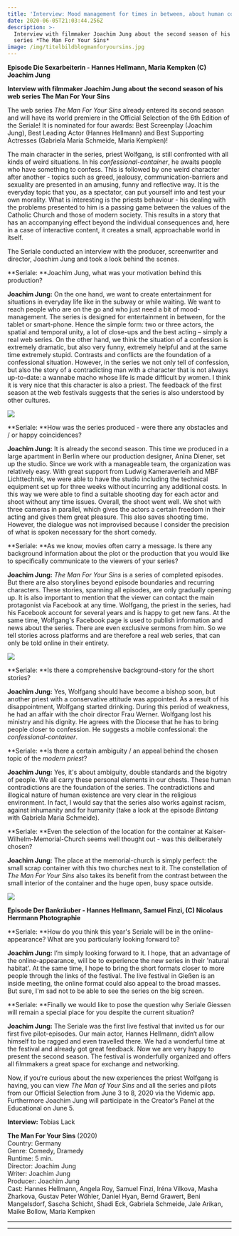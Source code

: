 ```yaml
---
title: 'Interview: Mood management for times in between, about human contradictions'
date: 2020-06-05T21:03:44.256Z
description: >-
  Interview with filmmaker Joachim Jung about the second season of his web
  series *The Man For Your Sins*
image: /img/titelbildblogmanforyoursins.jpg
---
```

**Episode Die Sexarbeiterin - Hannes Hellmann, Maria Kempken (C) Joachim Jung**

**Interview with filmmaker Joachim Jung about the second season of his web series The Man For Your Sins**

The web series _The Man For Your Sins_ already entered its second season and will have its world premiere in the Official Selection of the 6th Edition of the Seriale! It is nominated for four awards: Best Screenplay (Joachim Jung), Best Leading Actor (Hannes Hellmann) and Best Supporting Actresses (Gabriela Maria Schmeide, Maria Kempken)!

The main character in the series, priest Wolfgang, is still confronted with all kinds of weird situations. In his _confessional-container_, he awaits people who have something to confess. This is followed by one weird character after another - topics such as greed, jealousy, communication-barriers and sexuality are presented in an amusing, funny and reflective way. It is the everyday topic that you, as a spectator, can put yourself into and test your own morality. What is interesting is the priests behaviour - his dealing with the problems presented to him is a passing game between the values of the Catholic Church and those of modern society. This results in a story that has an accompanying effect beyond the individual consequences and, here in a case of interactive content, it creates a small, approachable world in itself.

The Seriale conducted an interview with the producer, screenwriter and director, Joachim Jung and took a look behind the scenes.

**Seriale: **Joachim Jung, what was your motivation behind this production?

**Joachim Jung:** On the one hand, we want to create entertainment for situations in everyday life like in the subway or while waiting. We want to reach people who are on the go and who just need a bit of mood-management. The series is designed for entertainment in between, for the tablet or smart-phone. Hence the simple form: two or three actors, the spatial and temporal unity, a lot of close-ups and the best acting – simply a real web series. On the other hand, we think the situation of a confession is extremely dramatic, but also very funny, extremely helpful and at the same time extremely stupid. Contrasts and conflicts are the foundation of a confessional situation. However, in the series we not only tell of confession, but also the story of a contradicting man with a character that is not always up-to-date: a wannabe macho whose life is made difficult by women. I think it is very nice that this character is also a priest. The feedback of the first season at the web festivals suggests that the series is also understood by other cultures.

![](/img/bild4blogmanforyoursins.jpg)

**Seriale: **How was the series produced - were there any obstacles and / or happy coincidences?

**Joachim Jung:** It is already the second season. This time we produced in a large apartment in Berlin where our production designer, Anina Diener, set up the studio. Since we work with a manageable team, the organization was relatively easy. With great support from Ludwig Kameraverleih and MBF Lichttechnik, we were able to have the studio including the technical equipment set up for three weeks without incurring any additional costs. In this way we were able to find a suitable shooting day for each actor and shoot without any time issues. Overall, the shoot went well. We shot with three cameras in parallel, which gives the actors a certain freedom in their acting and gives them great pleasure. This also saves shooting time. However, the dialogue was not improvised because I consider the precision of what is spoken necessary for the short comedy.

**Seriale: **As we know, movies often carry a message. Is there any background information about the plot or the production that you would like to specifically communicate to the viewers of your series?

**Joachim Jung:** _The Man For Your Sins_ is a series of completed episodes. But there are also storylines beyond episode boundaries and recurring characters. These stories, spanning all episodes, are only gradually opening up. It is also important to mention that the viewer can contact the main protagonist via Facebook at any time. Wolfgang, the priest in the series, had his Facebook account for several years and is happy to get new fans. At the same time, Wolfgang's Facebook page is used to publish information and news about the series. There are even exclusive sermons from him. So we tell stories across platforms and are therefore a real web series, that can only be told online in their entirety.

![](/img/bild3blogmanforyoursins.jpg)

**Seriale: **Is there a comprehensive background-story for the short stories?

**Joachim Jung:** Yes, Wolfgang should have become a bishop soon, but another priest with a conservative attitude was appointed. As a result of his disappointment, Wolfgang started drinking. During this period of weakness, he had an affair with the choir director Frau Werner. Wolfgang lost his ministry and his dignity. He agrees with the Diocese that he has to bring people closer to confession. He suggests a mobile confessional: the _confessional-container_.

**Seriale: **Is there a certain ambiguity / an appeal behind the chosen topic of the _modern priest_?

**Joachim Jung:** Yes, it's about ambiguity, double standards and the bigotry of people. We all carry these personal elements in our chests. These human contradictions are the foundation of the series. The contradictions and illogical nature of human existence are very clear in the religious environment. In fact, I would say that the series also works against racism, against inhumanity and for humanity (take a look at the episode _Bintang_ with Gabriela Maria Schmeide).

**Seriale: **Even the selection of the location for the container at Kaiser-Wilhelm-Memorial-Church seems well thought out - was this deliberately chosen?

**Joachim Jung:** The place at the memorial-church is simply perfect: the small scrap container with this two churches next to it. The constellation of _The Man For Your Sins_ also takes its benefit from the contrast between the small interior of the container and the huge open, busy space outside.

![](/img/bild5blogmanforyoursins.jpg)

**Episode Der Bankräuber - Hannes Hellmann, Samuel Finzi, (C) Nicolaus Herrmann Photographie**

**Seriale: **How do you think this year's Seriale will be in the online-appearance? What are you particularly looking forward to?

**Joachim Jung:** I’m simply looking forward to it. I hope, that an advantage of the online-appearance, will be to experience the new series in their 'natural habitat'. At the same time, I hope to bring the short formats closer to more people through the links of the festival. The live festival in Gießen is an inside meeting, the online format could also appeal to the broad masses. But sure, I'm sad not to be able to see the series on the big screen.

**Seriale: **Finally we would like to pose the question why Seriale Giessen will remain a special place for you despite the current situation?

**Joachim Jung:** The Seriale was the first live festival that invited us for our first five pilot-episodes. Our main actor, Hannes Hellmann, didn‘t allow himself to be ragged and even travelled there. We had a wonderful time at the festival and already got great feedback. Now we are very happy to present the second season. The festival is wonderfully organized and offers all filmmakers a great space for exchange and networking.

Now, if you‘re curious about the new experiences the priest Wolfgang is having, you can view _The Man of Your Sins_ and all the series and pilots from our Official Selection from June 3 to 8, 2020 via the Videmic app. Furthermore Joachim Jung will participate in the Creator’s Panel at the Educational on June 5.

**Interview:** Tobias Lack

**The Man For Your Sins** (2020)\
Country: Germany\
Genre: Comedy, Dramedy\
Runtime: 5 min.\
Director: Joachim Jung\
Writer: Joachim Jung\
Producer: Joachim Jung\
Cast: Hannes Hellmann, Angela Roy, Samuel Finzi, Iréna Vilkova, Masha Zharkova, Gustav Peter Wöhler, Daniel Hyan, Bernd Grawert, Beni Mangelsdorf, Sascha Schicht, Shadi Eck, Gabriela Schmeide, Jale Arikan, Maike Bollow, Maria Kempken





- - -

- - -
